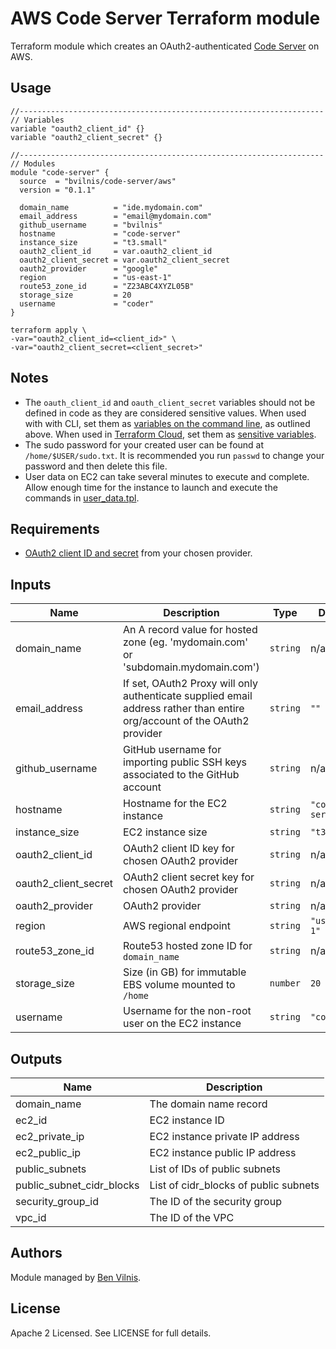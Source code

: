 # AWS Code Server Terraform module

Terraform module which creates an OAuth2-authenticated [Code Server](https://github.com/cdr/code-server) on AWS.

## Usage

```hcl
//--------------------------------------------------------------------
// Variables
variable "oauth2_client_id" {}
variable "oauth2_client_secret" {}

//--------------------------------------------------------------------
// Modules
module "code-server" {
  source  = "bvilnis/code-server/aws"
  version = "0.1.1"

  domain_name          = "ide.mydomain.com"
  email_address        = "email@mydomain.com"
  github_username      = "bvilnis"
  hostname             = "code-server"
  instance_size        = "t3.small"
  oauth2_client_id     = var.oauth2_client_id
  oauth2_client_secret = var.oauth2_client_secret
  oauth2_provider      = "google"
  region               = "us-east-1"
  route53_zone_id      = "Z23ABC4XYZL05B"
  storage_size         = 20
  username             = "coder"
}
```

```
terraform apply \
-var="oauth2_client_id=<client_id>" \
-var="oauth2_client_secret=<client_secret>"
```

## Notes

* The `oauth_client_id` and `oauth_client_secret` variables should not be defined in code as they are considered sensitive values. When used with with CLI, set them as [variables on the command line](https://www.terraform.io/docs/configuration/variables.html#variables-on-the-command-line), as outlined above. When used in [Terraform Cloud](https://www.terraform.io/), set them as [sensitive variables](https://www.terraform.io/docs/cloud/workspaces/variables.html#sensitive-values).
* The sudo password for your created user can be found at `/home/$USER/sudo.txt`. It is recommended you run `passwd` to change your password and then delete this file.
* User data on EC2 can take several minutes to execute and complete. Allow enough time for the instance to launch and execute the commands in [user_data.tpl](user_data.tpl).

<!-- BEGINNING OF PRE-COMMIT-TERRAFORM DOCS HOOK -->
## Requirements

* [OAuth2 client ID and secret](https://oauth2-proxy.github.io/oauth2-proxy/auth-configuration) from your chosen provider.

## Inputs

| Name | Description | Type | Default | Required |
|------|-------------|------|---------|:--------:|
| domain_name | An A record value for hosted zone (eg. 'mydomain.com' or 'subdomain.mydomain.com') | `string` | n/a | yes |
| email_address | If set, OAuth2 Proxy will only authenticate supplied email address rather than entire org/account of the OAuth2 provider | `string` | `""` | no |
| github_username | GitHub username for importing public SSH keys associated to the GitHub account | `string` | n/a | yes |
| hostname | Hostname for the EC2 instance | `string` | `"code-server"` | no |
| instance_size | EC2 instance size | `string` | `"t3.small"` | no |
| oauth2_client_id | OAuth2 client ID key for chosen OAuth2 provider | `string` | n/a | yes |
| oauth2_client_secret | OAuth2 client secret key for chosen OAuth2 provider | `string` | n/a | yes |
| oauth2_provider | OAuth2 provider | `string` | n/a | yes |
| region | AWS regional endpoint | `string` | `"us-east-1"` | no |
| route53_zone_id | Route53 hosted zone ID for `domain_name` | `string` | n/a | yes |
| storage_size | Size (in GB) for immutable EBS volume mounted to `/home` | `number` | `20` | no |
| username | Username for the non-root user on the EC2 instance | `string` | `"coder"` | no |

## Outputs

| Name | Description |
|------|-------------|
| domain_name | The domain name record |
| ec2_id | EC2 instance ID |
| ec2_private_ip | EC2 instance private IP address |
| ec2_public_ip | EC2 instance public IP address |
| public_subnets | List of IDs of public subnets |
| public_subnet_cidr_blocks | List of cidr_blocks of public subnets |
| security_group_id | The ID of the security group |
| vpc_id | The ID of the VPC |

<!-- END OF PRE-COMMIT-TERRAFORM DOCS HOOK -->

## Authors

Module managed by [Ben Vilnis](https://github.com/bvilnis).

## License

Apache 2 Licensed. See LICENSE for full details.
